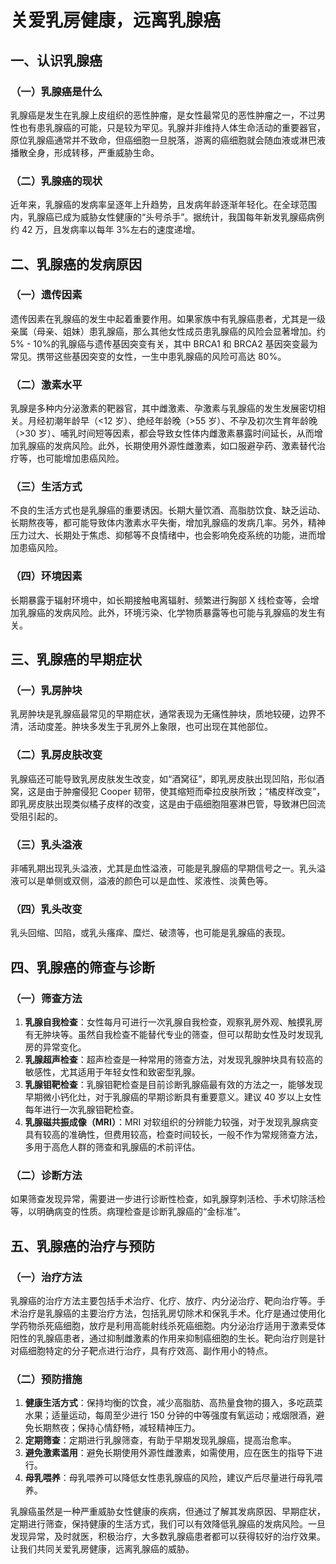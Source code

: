 # 关爱乳房健康，远离乳腺癌

## 一、认识乳腺癌
### （一）乳腺癌是什么
乳腺癌是发生在乳腺上皮组织的恶性肿瘤，是女性最常见的恶性肿瘤之一，不过男性也有患乳腺癌的可能，只是较为罕见。乳腺并非维持人体生命活动的重要器官，原位乳腺癌通常并不致命，但癌细胞一旦脱落，游离的癌细胞就会随血液或淋巴液播散全身，形成转移，严重威胁生命。

### （二）乳腺癌的现状
近年来，乳腺癌的发病率呈逐年上升趋势，且发病年龄逐渐年轻化。在全球范围内，乳腺癌已成为威胁女性健康的“头号杀手”。据统计，我国每年新发乳腺癌病例约 42 万，且发病率以每年 3%左右的速度递增。

## 二、乳腺癌的发病原因
### （一）遗传因素
遗传因素在乳腺癌的发生中起着重要作用。如果家族中有乳腺癌患者，尤其是一级亲属（母亲、姐妹）患乳腺癌，那么其他女性成员患乳腺癌的风险会显著增加。约 5% - 10%的乳腺癌与遗传基因突变有关，其中 BRCA1 和 BRCA2 基因突变最为常见。携带这些基因突变的女性，一生中患乳腺癌的风险可高达 80%。

### （二）激素水平
乳腺是多种内分泌激素的靶器官，其中雌激素、孕激素与乳腺癌的发生发展密切相关。月经初潮年龄早（<12 岁）、绝经年龄晚（>55 岁）、不孕及初次生育年龄晚（>30 岁）、哺乳时间短等因素，都会导致女性体内雌激素暴露时间延长，从而增加乳腺癌的发病风险。此外，长期使用外源性雌激素，如口服避孕药、激素替代治疗等，也可能增加患癌风险。

### （三）生活方式
不良的生活方式也是乳腺癌的重要诱因。长期大量饮酒、高脂肪饮食、缺乏运动、长期熬夜等，都可能导致体内激素水平失衡，增加乳腺癌的发病几率。另外，精神压力过大、长期处于焦虑、抑郁等不良情绪中，也会影响免疫系统的功能，进而增加患癌风险。

### （四）环境因素
长期暴露于辐射环境中，如长期接触电离辐射、频繁进行胸部 X 线检查等，会增加乳腺癌的发病风险。此外，环境污染、化学物质暴露等也可能与乳腺癌的发生有关。

## 三、乳腺癌的早期症状
### （一）乳房肿块
乳房肿块是乳腺癌最常见的早期症状，通常表现为无痛性肿块，质地较硬，边界不清，活动度差。肿块多发生于乳房外上象限，也可出现在其他部位。

### （二）乳房皮肤改变
乳腺癌还可能导致乳房皮肤发生改变，如“酒窝征”，即乳房皮肤出现凹陷，形似酒窝，这是由于肿瘤侵犯 Cooper 韧带，使其缩短而牵拉皮肤所致；“橘皮样改变”，即乳房皮肤出现类似橘子皮样的改变，这是由于癌细胞阻塞淋巴管，导致淋巴回流受阻引起的。

### （三）乳头溢液
非哺乳期出现乳头溢液，尤其是血性溢液，可能是乳腺癌的早期信号之一。乳头溢液可以是单侧或双侧，溢液的颜色可以是血性、浆液性、淡黄色等。

### （四）乳头改变
乳头回缩、凹陷，或乳头瘙痒、糜烂、破溃等，也可能是乳腺癌的表现。

## 四、乳腺癌的筛查与诊断
### （一）筛查方法
1. **乳腺自我检查**：女性每月可进行一次乳腺自我检查，观察乳房外观、触摸乳房有无肿块等。虽然自我检查不能替代专业的筛查，但可以帮助女性及时发现乳房的异常变化。
2. **乳腺超声检查**：超声检查是一种常用的筛查方法，对发现乳腺肿块具有较高的敏感性，尤其适用于年轻女性和致密型乳腺。
3. **乳腺钼靶检查**：乳腺钼靶检查是目前诊断乳腺癌最有效的方法之一，能够发现早期微小钙化灶，对于乳腺癌的早期诊断具有重要意义。建议 40 岁以上女性每年进行一次乳腺钼靶检查。
4. **乳腺磁共振成像（MRI）**：MRI 对软组织的分辨能力较强，对于发现乳腺病变具有较高的准确性，但费用较高，检查时间较长，一般不作为常规筛查方法，多用于高危人群的筛查和乳腺癌的术前评估。

### （二）诊断方法
如果筛查发现异常，需要进一步进行诊断性检查，如乳腺穿刺活检、手术切除活检等，以明确病变的性质。病理检查是诊断乳腺癌的“金标准”。

## 五、乳腺癌的治疗与预防
### （一）治疗方法
乳腺癌的治疗方法主要包括手术治疗、化疗、放疗、内分泌治疗、靶向治疗等。手术治疗是乳腺癌的主要治疗方法，包括乳房切除术和保乳手术。化疗是通过使用化学药物杀死癌细胞，放疗是利用高能射线杀死癌细胞。内分泌治疗适用于激素受体阳性的乳腺癌患者，通过抑制雌激素的作用来抑制癌细胞的生长。靶向治疗则是针对癌细胞特定的分子靶点进行治疗，具有疗效高、副作用小的特点。

### （二）预防措施
1. **健康生活方式**：保持均衡的饮食，减少高脂肪、高热量食物的摄入，多吃蔬菜水果；适量运动，每周至少进行 150 分钟的中等强度有氧运动；戒烟限酒，避免长期熬夜；保持心情舒畅，减轻精神压力。
2. **定期筛查**：定期进行乳腺筛查，有助于早期发现乳腺癌，提高治愈率。
3. **避免激素滥用**：避免长期使用外源性雌激素，如需使用，应在医生的指导下进行。
4. **母乳喂养**：母乳喂养可以降低女性患乳腺癌的风险，建议产后尽量进行母乳喂养。

乳腺癌虽然是一种严重威胁女性健康的疾病，但通过了解其发病原因、早期症状，定期进行筛查，保持健康的生活方式，我们可以有效降低乳腺癌的发病风险。一旦发现异常，及时就医，积极治疗，大多数乳腺癌患者都可以获得较好的治疗效果。让我们共同关爱乳房健康，远离乳腺癌的威胁。 
